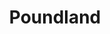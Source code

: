 ---
title: "Poundland"
url: /great-yarmouth/poundland-market-gates-shopping-centre/
shop: variety store
---